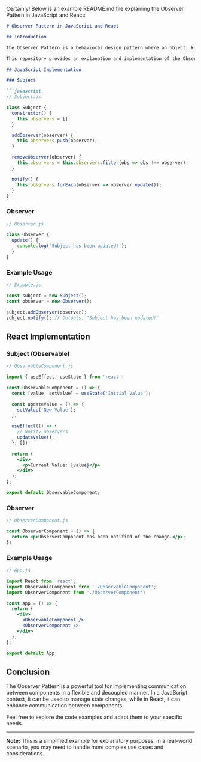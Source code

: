 Certainly! Below is an example README.md file explaining the Observer Pattern in JavaScript and React:

```markdown
# Observer Pattern in JavaScript and React

## Introduction

The Observer Pattern is a behavioral design pattern where an object, known as the subject, maintains a list of its dependents, called observers, that are notified of any state changes, typically by calling one of their methods. This pattern is widely used to implement distributed event handling systems.

This repository provides an explanation and implementation of the Observer Pattern in both plain JavaScript and within a React context.

## JavaScript Implementation

### Subject

```javascript
// Subject.js

class Subject {
  constructor() {
    this.observers = [];
  }

  addObserver(observer) {
    this.observers.push(observer);
  }

  removeObserver(observer) {
    this.observers = this.observers.filter(obs => obs !== observer);
  }

  notify() {
    this.observers.forEach(observer => observer.update());
  }
}
```

### Observer

```javascript
// Observer.js

class Observer {
  update() {
    console.log('Subject has been updated!');
  }
}
```

### Example Usage

```javascript
// Example.js

const subject = new Subject();
const observer = new Observer();

subject.addObserver(observer);
subject.notify(); // Outputs: "Subject has been updated!"
```

## React Implementation

### Subject (Observable)

```jsx
// ObservableComponent.js

import { useEffect, useState } from 'react';

const ObservableComponent = () => {
  const [value, setValue] = useState('Initial Value');

  const updateValue = () => {
    setValue('New Value');
  };

  useEffect(() => {
    // Notify observers
    updateValue();
  }, []);

  return (
    <div>
      <p>Current Value: {value}</p>
    </div>
  );
};

export default ObservableComponent;
```

### Observer

```jsx
// ObserverComponent.js

const ObserverComponent = () => {
  return <p>ObserverComponent has been notified of the change.</p>;
};
```

### Example Usage

```jsx
// App.js

import React from 'react';
import ObservableComponent from './ObservableComponent';
import ObserverComponent from './ObserverComponent';

const App = () => {
  return (
    <div>
      <ObservableComponent />
      <ObserverComponent />
    </div>
  );
};

export default App;
```

## Conclusion

The Observer Pattern is a powerful tool for implementing communication between components in a flexible and decoupled manner. In a JavaScript context, it can be used to manage state changes, while in React, it can enhance communication between components.

Feel free to explore the code examples and adapt them to your specific needs.

---

**Note:** This is a simplified example for explanatory purposes. In a real-world scenario, you may need to handle more complex use cases and considerations.
```